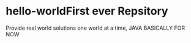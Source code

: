 # hello-worldFirst ever Repsitory

Provide real world solutions one world at a time,
JAVA BASICALLY FOR NOW
